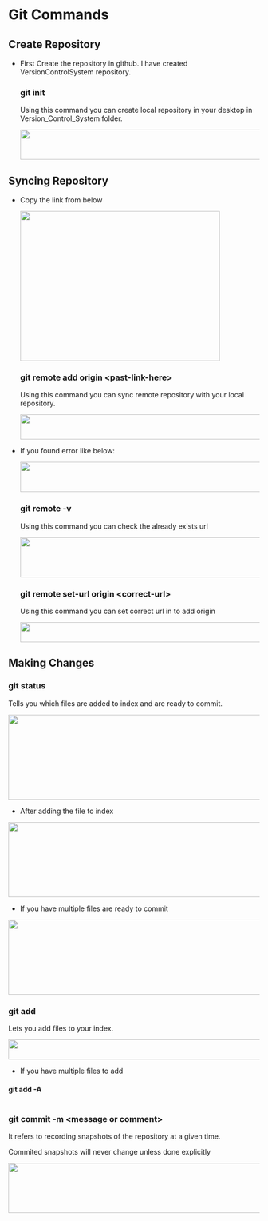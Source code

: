 # Git Commands

## Create Repository

  - <p>First Create the repository in github. I have created VersionControlSystem repository.</p>
   
    ### **git init**
    <p>Using this command you can create local repository in your desktop in Version_Control_System folder.</p>
    <img src = "https://github.com/CodeMasterAR/VersionControlSystem/assets/114680435/319674df-83eb-435a-b0bb-3d64d117bf80" width = "700" height = "60"/>

## Syncing Repository
  
  - <p>Copy the link from below</p> 
    <img src = "https://github.com/CodeMasterAR/VersionControlSystem/assets/114680435/87f48ba1-3183-4779-8dd1-62898b64b5e4" width = "400" height = "300" />

    ### **git remote add origin <past-link-here\>**
    <p>Using this command you can sync remote repository with your local repository.</p>
    <img src = "https://github.com/CodeMasterAR/VersionControlSystem/assets/114680435/27b35874-36bc-41cd-8416-0347e35f056a" width = "900" height = "50"/>

  - <p>If you found error like below: </p>
    <img src = "https://github.com/CodeMasterAR/VersionControlSystem/assets/114680435/b7fd67e2-1aa2-4719-ab2f-fbbea5e06050" width = "900" height = "60"/>
    
    ### **git remote -v**
    <p>Using this command you can check the already exists url</p>
    <img src = "https://github.com/CodeMasterAR/VersionControlSystem/assets/114680435/a86232a6-5286-4ef0-9b27-2cec07cfccc5" width = "700" height = "80"/>

    ### **git remote set-url origin <correct-url\>**
    <p>Using this command you can set correct url in to add origin</p>
    <img src = "https://github.com/CodeMasterAR/VersionControlSystem/assets/114680435/44465628-34d1-45fc-b52f-b7bb69883294" width = "900" height = "40"/>

## Making Changes

 ### **git status**
 <p>Tells you which files are added to index and are ready to commit.</p>
 <img src = "https://github.com/CodeMasterAR/VersionControlSystem/assets/114680435/4140dcb2-01d9-468d-9c80-9244e1992ced" width = "900" height = "170"/>

 - <p>After adding the file to index</p>
 <img src = "https://github.com/CodeMasterAR/VersionControlSystem/assets/114680435/d6ae3260-4b00-47e2-a51c-d7fd240748ad" width = "800" height = "150"/>

 - <p>If you have multiple files are ready to commit</p>
 <img src = "https://github.com/CodeMasterAR/VersionControlSystem/assets/114680435/d2cc0b87-d8d1-47c8-9225-7a17052fcfb7" width = "800" height = "150"/>

 ### **git add <file name/>**
 <p>Lets you add files to your index.</p>
 <img src = "https://github.com/CodeMasterAR/VersionControlSystem/assets/114680435/9c11fc00-4cd7-445f-a354-c0be1908c0d3" width = "700" height = "40"/>

  - <p>If you have multiple files to add</p>
  #### **git add -A**
  <img src = "" width = "" height = ""/>
  
 ### **git commit -m <message or comment\>**
 <p>It refers to recording snapshots of the repository at a given time.</p>
 <p>Commited snapshots will never change unless done explicitly</p>
 <img src = "https://github.com/CodeMasterAR/VersionControlSystem/assets/114680435/8fb6a276-f88e-416b-8dc7-4410174dad2b" width = "800" height = "100"/>
  
